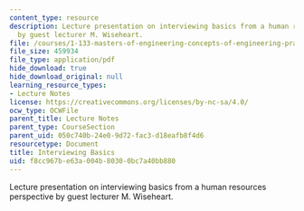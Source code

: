 ```yaml
---
content_type: resource
description: Lecture presentation on interviewing basics from a human resources perspective
  by guest lecturer M. Wiseheart.
file: /courses/1-133-masters-of-engineering-concepts-of-engineering-practice-fall-2007/f8cc967be63a004b80300bc7a40bb880_lec_10_mw.pdf
file_size: 459934
file_type: application/pdf
hide_download: true
hide_download_original: null
learning_resource_types:
- Lecture Notes
license: https://creativecommons.org/licenses/by-nc-sa/4.0/
ocw_type: OCWFile
parent_title: Lecture Notes
parent_type: CourseSection
parent_uid: 050c740b-24e0-9d72-fac3-d18eafb8f4d6
resourcetype: Document
title: Interviewing Basics
uid: f8cc967b-e63a-004b-8030-0bc7a40bb880
---
```

Lecture presentation on interviewing basics from a human resources perspective by guest lecturer M. Wiseheart.